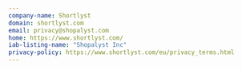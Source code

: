 ```yaml
---
company-name: Shortlyst
domain: shortlyst.com
email: privacy@shopalyst.com
home: https://www.shortlyst.com/
iab-listing-name: "Shopalyst Inc"
privacy-policy: https://www.shortlyst.com/eu/privacy_terms.html
---
```




